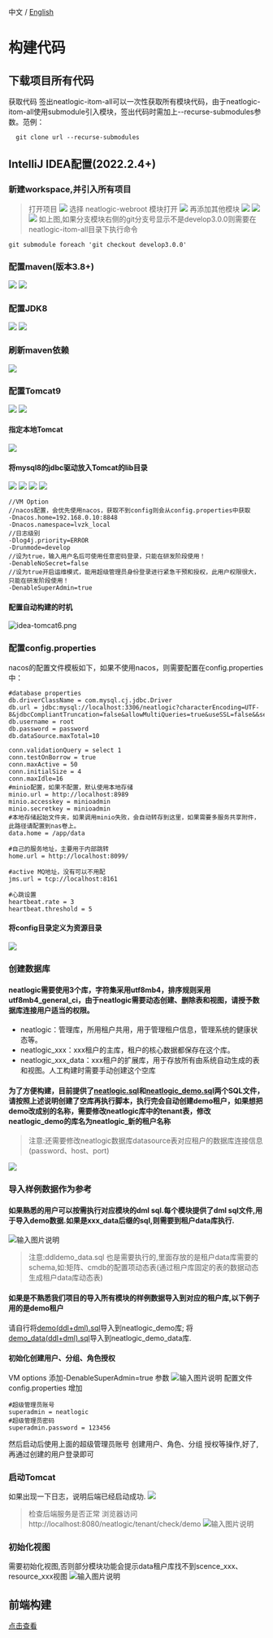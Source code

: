 中文 / [English](CODE-BUILD.en.md)

# 构建代码

## 下载项目所有代码
获取代码 签出neatlogic-itom-all可以一次性获取所有模块代码，由于neatlogic-itom-all使用submodule引入模块，签出代码时需加上--recurse-submodules参数。范例：
```
  git clone url --recurse-submodules
```

##  IntelliJ IDEA配置(2022.2.4+)
### 新建workspace,并引入所有项目
> 打开项目
![](README_IMAGES/BUILD/idea-openProject.png)
> 选择 neatlogic-webroot 模块打开
![](README_IMAGES/BUILD/idea-openProject1.png)
> 再添加其他模块
![](README_IMAGES/BUILD/idea-openProject2.png)
![](README_IMAGES/BUILD/idea-openProject3.png)
![](README_IMAGES/BUILD/idea-openProject4.png)
如上图,如果分支模块右侧的git分支号显示不是develop3.0.0则需要在neatlogic-itom-all目录下执行命令
```
git submodule foreach 'git checkout develop3.0.0'
```
### 配置maven(版本3.8+)
![](README_IMAGES/BUILD/idea-projectStructure.png)
![](README_IMAGES/BUILD/idea-mavenSetting1.png)
### 配置JDK8
![](README_IMAGES/BUILD/idea-jdk.png)
![](README_IMAGES/BUILD/idea-jdk1.png)
### 刷新maven依赖
![](README_IMAGES/BUILD/idea-mavenRefreshDependencies.png)
### 配置Tomcat9
![](README_IMAGES/BUILD/idea-tomcat.png)
![](README_IMAGES/BUILD/idea-tomcat1.png)
#### 指定本地Tomcat
![](README_IMAGES/BUILD/idea-tomcat2.png)
#### 将mysql8的jdbc驱动放入Tomcat的lib目录
![](README_IMAGES/BUILD/idea-tomcat2-1.png)
![](README_IMAGES/BUILD/idea-tomcat3.png)
![](README_IMAGES/BUILD/idea-tomcat4.png)
![](README_IMAGES/BUILD/idea-tomcat5.png)
```
//VM Option
//nacos配置，会优先使用nacos，获取不到config则会从config.properties中获取
-Dnacos.home=192.168.0.10:8848 
-Dnacos.namespace=lvzk_local 
//日志级别
-Dlog4j.priority=ERROR 
-Drunmode=develop 
//设为true，输入用户名后可使用任意密码登录，只能在研发阶段使用！
-DenableNoSecret=false 
//设为true开启运维模式，能用超级管理员身份登录进行紧急干预和授权，此用户权限很大，只能在研发阶段使用！
-DenableSuperAdmin=true
```
#### 配置自动构建的时机
![idea-tomcat6.png](README_IMAGES/BUILD/idea-tomcat6.png)
### 配置config.properties
nacos的配置文件模板如下，如果不使用nacos，则需要配置在config.properties中：
``` properties
#database properties
db.driverClassName = com.mysql.cj.jdbc.Driver
db.url = jdbc:mysql://localhost:3306/neatlogic?characterEncoding=UTF-8&jdbcCompliantTruncation=false&allowMultiQueries=true&useSSL=false&&serverTimeZone=Asia/Shanghai
db.username = root
db.password = password
db.dataSource.maxTotal=10
 
conn.validationQuery = select 1
conn.testOnBorrow = true
conn.maxActive = 50
conn.initialSize = 4
conn.maxIdle=16
#minio配置，如果不配置，默认使用本地存储
minio.url = http://localhost:8989
minio.accesskey = minioadmin
minio.secretkey = minioadmin
#本地存储起始文件夹，如果调用minio失败，会自动转存到这里，如果需要多服务共享附件，此路径请配置到nas卷上。
data.home = /app/data

#自己的服务地址，主要用于内部跳转
home.url = http://localhost:8099/

#active MQ地址，没有可以不用配
jms.url = tcp://localhost:8161

#心跳设置
heartbeat.rate = 3
heartbeat.threshold = 5

```
#### 将config目录定义为资源目录
![](README_IMAGES/BUILD/idea-config.png)

### 创建数据库
#### neatlogic需要使用3个库，字符集采用utf8mb4，排序规则采用utf8mb4_general_ci，由于neatlogic需要动态创建、删除表和视图，请授予数据库连接用户适当的权限。
  + neatlogic：管理库，所用租户共用，用于管理租户信息，管理系统的健康状态等。
  + neatlogic_xxx：xxx租户的主库，租户的核心数据都保存在这个库。
  + neatlogic_xxx_data：xxx租户的扩展库，用于存放所有由系统自动生成的表和视图。人工构建时需要手动创建这个空库
#### 为了方便构建，目前提供了[neatlogic.sql](neatlogic.sql)和[neatlogic_demo.sql](neatlogic_demo.sql)两个SQL文件，请按照上述说明创建了空库再执行脚本，执行完会自动创建demo租户，如果想把demo改成别的名称，需要修改neatlogic库中的tenant表，修改neatlogic_demo的库名为neatlogic_新的租户名称
>注意:还需要修改neatlogic数据库datasource表对应租户的数据库连接信息(password、host、port)

![](README_IMAGES/BUILD/database.png)
### 导入样例数据作为参考
#### 如果熟悉的用户可以按需执行对应模块的dml sql.每个模块提供了dml sql文件,用于导入demo数据.如果是xxx_data后缀的sql,则需要到租户data库执行. 
![输入图片说明](README_IMAGES/BUILD/dmlsql.png)
>注意:ddldemo_data.sql 也是需要执行的,里面存放的是租户data库需要的schema,如:矩阵、cmdb的配置项动态表(通过租户库固定的表的数据动态生成租户data库动态表)

#### 如果是不熟悉我们项目的导入所有模块的样例数据导入到对应的租户库,以下例子用的是demo租户
请自行将[demo(ddl+dml).sql](demo(ddl+dml).sql)导入到neatlogic_demo库;
将[demo_data(ddl+dml).sql](demo_data(ddl+dml).sql)导入到neatlogic_demo_data库.

#### 初始化创建用户、分组、角色授权
VM options 添加-DenableSuperAdmin=true 参数
![输入图片说明](README_IMAGES/BUILD/vmoptions-maintain.png)
配置文件config.properties 增加
```
#超级管理员账号
superadmin = neatlogic
#超级管理员密码
superadmin.password = 123456
```
然后启动后使用上面的超级管理员账号 创建用户、角色、分组 授权等操作,好了,再通过创建的用户登录即可
### 启动Tomcat
如果出现一下日志，说明后端已经启动成功.
![](README_IMAGES/BUILD/startTomcatSuccess.png)
> 检查后端服务是否正常
> 浏览器访问 http://localhost:8080/neatlogic/tenant/check/demo
> ![输入图片说明](README_IMAGES/BUILD/checkhealth.png)
### 初始化视图
需要初始化视图,否则部分模块功能会提示data租户库找不到scence_xxx、resource_xxx视图
![输入图片说明](README_IMAGES/BUILD/rebuild_views.pngimage.png)
## 前端构建 
[点击查看](../../../neatlogic-web/blob/develop3.0.0/README.md)
